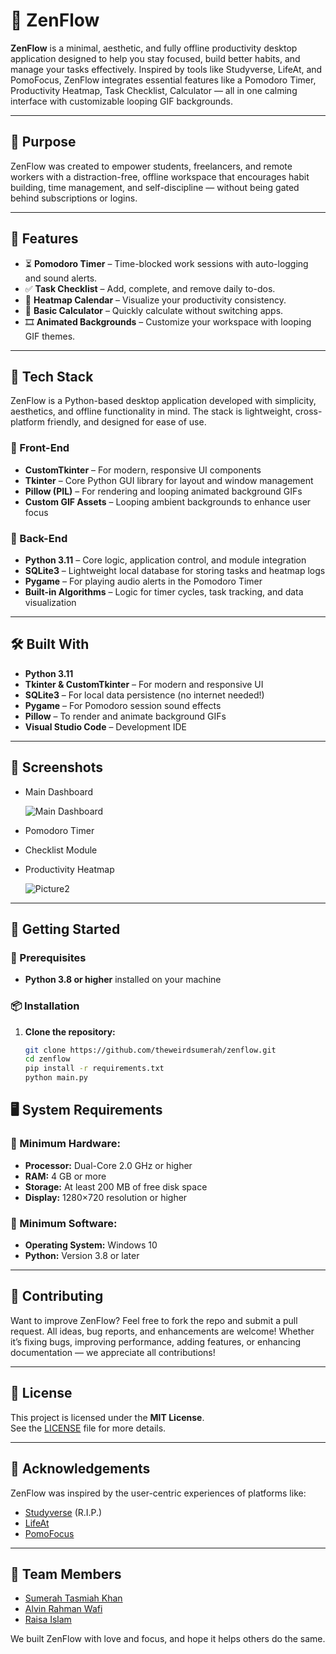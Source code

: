 # 🌿 ZenFlow

**ZenFlow** is a minimal, aesthetic, and fully offline productivity desktop application designed to help you stay focused, build better habits, and manage your tasks effectively. Inspired by tools like Studyverse, LifeAt, and PomoFocus, ZenFlow integrates essential features like a Pomodoro Timer, Productivity Heatmap, Task Checklist, Calculator — all in one calming interface with customizable looping GIF backgrounds.

---
## 🎯 Purpose
ZenFlow was created to empower students, freelancers, and remote workers with a distraction-free, offline workspace that encourages habit building, time management, and self-discipline — without being gated behind subscriptions or logins.

---
## 🧠 Features

- ⏳ **Pomodoro Timer** – Time-blocked work sessions with auto-logging and sound alerts.
- ✅ **Task Checklist** – Add, complete, and remove daily to-dos.
- 📅 **Heatmap Calendar** – Visualize your productivity consistency.
- 🧮 **Basic Calculator** – Quickly calculate without switching apps.
- 🎞️ **Animated Backgrounds** – Customize your workspace with looping GIF themes.

---
## 🧱 Tech Stack

ZenFlow is a Python-based desktop application developed with simplicity, aesthetics, and offline functionality in mind. The stack is lightweight, cross-platform friendly, and designed for ease of use.

### 🎨 Front-End
- **CustomTkinter** – For modern, responsive UI components
- **Tkinter** – Core Python GUI library for layout and window management
- **Pillow (PIL)** – For rendering and looping animated background GIFs
- **Custom GIF Assets** – Looping ambient backgrounds to enhance user focus

### 🧠 Back-End
- **Python 3.11** – Core logic, application control, and module integration
- **SQLite3** – Lightweight local database for storing tasks and heatmap logs
- **Pygame** – For playing audio alerts in the Pomodoro Timer
- **Built-in Algorithms** – Logic for timer cycles, task tracking, and data visualization
---

## 🛠 Built With

- **Python 3.11**
- **Tkinter & CustomTkinter** – For modern and responsive UI
- **SQLite3** – For local data persistence (no internet needed!)
- **Pygame** – For Pomodoro session sound effects
- **Pillow** – To render and animate background GIFs
- **Visual Studio Code** – Development IDE

---

## 📸 Screenshots
- Main Dashboard
  
  ![Main Dashboard](https://github.com/user-attachments/assets/719e770d-6415-4456-80ef-8a8913fa0346)

  
- Pomodoro Timer  
- Checklist Module  
- Productivity Heatmap

 
  ![Picture2](https://github.com/user-attachments/assets/1045594b-7c16-497e-900a-15d495d1cf11)
  


---

## 🚀 Getting Started

### 🔧 Prerequisites

- **Python 3.8 or higher** installed on your machine

### 📦 Installation

1. **Clone the repository:**
   ```bash
   git clone https://github.com/theweirdsumerah/zenflow.git
   cd zenflow
   pip install -r requirements.txt
   python main.py


## 🖥️ System Requirements

### 🔧 Minimum Hardware:
- **Processor:** Dual-Core 2.0 GHz or higher  
- **RAM:** 4 GB or more  
- **Storage:** At least 200 MB of free disk space  
- **Display:** 1280×720 resolution or higher  

### 🧪 Minimum Software:
- **Operating System:** Windows 10  
- **Python:** Version 3.8 or later  

---
## 🤝 Contributing

Want to improve ZenFlow? Feel free to fork the repo and submit a pull request. All ideas, bug reports, and enhancements are welcome!
Whether it’s fixing bugs, improving performance, adding features, or enhancing documentation — we appreciate all contributions!

---

## 📜 License

This project is licensed under the **MIT License**.  
See the [LICENSE](./LICENSE) file for more details.

---

## 🙏 Acknowledgements

ZenFlow was inspired by the user-centric experiences of platforms like:

- [Studyverse](https://studyverse.life/) (R.I.P.)
- [LifeAt](https://lifeat.io/)
- [PomoFocus](https://pomofocus.io/)

---

## 👥 Team Members

- [Sumerah Tasmiah Khan](https://github.com/theweirdsumerah)  
- [Alvin Rahman Wafi](https://github.com/alvinwafi) 
- [Raisa Islam](https://github.com/teammember2)

We built ZenFlow with love and focus, and hope it helps others do the same.




